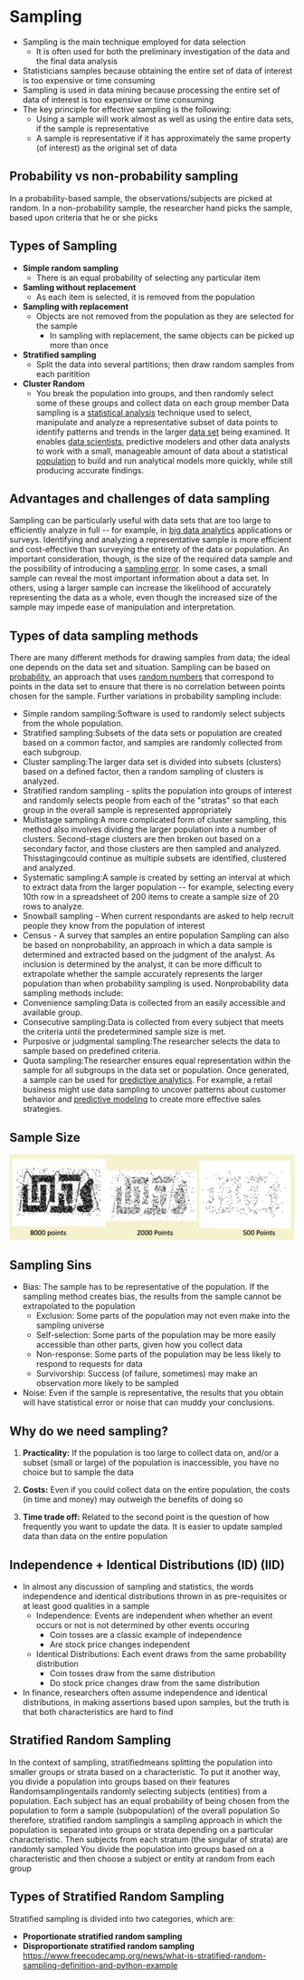 # Sampling

- Sampling is the main technique employed for data selection
  - It is often used for both the preliminary investigation of the data and the final data analysis
- Statisticians samples because obtaining the entire set of data of interest is too expensive or time consuming
- Sampling is used in data mining because processing the entire set of data of interest is too expensive or time consuming
- The key principle for effective sampling is the following:
  - Using a sample will work almost as well as using the entire data sets, if the sample is representative
  - A sample is representative if it has approximately the same property (of interest) as the original set of data

## Probability vs non-probability sampling

In a probability-based sample, the observations/subjects are picked at random. In a non-probability sample, the researcher hand picks the sample, based upon criteria that he or she picks

## Types of Sampling

- **Simple random sampling**
  - There is an equal probability of selecting any particular item
- **Samling without replacement**
  - As each item is selected, it is removed from the population
- **Sampling with replacement**
  - Objects are not removed from the population as they are selected for the sample
    - In sampling with replacement, the same objects can be picked up more than once
- **Stratified sampling**
  - Split the data into several partitions; then draw random samples from each paritition
- **Cluster Random**
  - You break the population into groups, and then randomly select some of these groups and collect data on each group member
Data sampling is a [statistical analysis](https://whatis.techtarget.com/definition/statistical-analysis) technique used to select, manipulate and analyze a representative subset of data points to identify patterns and trends in the larger [data set](https://whatis.techtarget.com/definition/data-set) being examined. It enables [data scientists](https://searchenterpriseai.techtarget.com/definition/data-scientist), predictive modelers and other data analysts to work with a small, manageable amount of data about a statistical [population](https://whatis.techtarget.com/definition/population) to build and run analytical models more quickly, while still producing accurate findings.

## Advantages and challenges of data sampling

Sampling can be particularly useful with data sets that are too large to efficiently analyze in full -- for example, in [big data analytics](https://searchbusinessanalytics.techtarget.com/definition/big-data-analytics) applications or surveys. Identifying and analyzing a representative sample is more efficient and cost-effective than surveying the entirety of the data or population.
An important consideration, though, is the size of the required data sample and the possibility of introducing a [sampling error](https://whatis.techtarget.com/definition/sampling-error). In some cases, a small sample can reveal the most important information about a data set. In others, using a larger sample can increase the likelihood of accurately representing the data as a whole, even though the increased size of the sample may impede ease of manipulation and interpretation.

## Types of data sampling methods

There are many different methods for drawing samples from data; the ideal one depends on the data set and situation. Sampling can be based on [probability](https://whatis.techtarget.com/definition/probability), an approach that uses [random numbers](https://whatis.techtarget.com/definition/random-numbers) that correspond to points in the data set to ensure that there is no correlation between points chosen for the sample. Further variations in probability sampling include:

- Simple random sampling:Software is used to randomly select subjects from the whole population.
- Stratified sampling:Subsets of the data sets or population are created based on a common factor, and samples are randomly collected from each subgroup.
- Cluster sampling:The larger data set is divided into subsets (clusters) based on a defined factor, then a random sampling of clusters is analyzed.
- Stratified random sampling - splits the population into groups of interest and randomly selects people from each of the "stratas" so that each group in the overall sample is represented appropriately
- Multistage sampling:A more complicated form of cluster sampling, this method also involves dividing the larger population into a number of clusters. Second-stage clusters are then broken out based on a secondary factor, and those clusters are then sampled and analyzed. Thisstagingcould continue as multiple subsets are identified, clustered and analyzed.
- Systematic sampling:A sample is created by setting an interval at which to extract data from the larger population -- for example, selecting every 10th row in a spreadsheet of 200 items to create a sample size of 20 rows to analyze.
- Snowball sampling - When current respondants are asked to help recruit people they know from the population of interest
- Census - A survey that samples an entire population
Sampling can also be based on nonprobability, an approach in which a data sample is determined and extracted based on the judgment of the analyst. As inclusion is determined by the analyst, it can be more difficult to extrapolate whether the sample accurately represents the larger population than when probability sampling is used.
Nonprobability data sampling methods include:
- Convenience sampling:Data is collected from an easily accessible and available group.
- Consecutive sampling:Data is collected from every subject that meets the criteria until the predetermined sample size is met.
- Purposive or judgmental sampling:The researcher selects the data to sample based on predefined criteria.
- Quota sampling:The researcher ensures equal representation within the sample for all subgroups in the data set or population.
Once generated, a sample can be used for [predictive analytics](https://searchbusinessanalytics.techtarget.com/definition/predictive-analytics). For example, a retail business might use data sampling to uncover patterns about customer behavior and [predictive modeling](https://searchenterpriseai.techtarget.com/definition/predictive-modeling) to create more effective sales strategies.

## Sample Size

![image](media/Sampling-image1.jpeg)

## Sampling Sins

- Bias: The sample has to be representative of the population. If the sampling method creates bias, the results from the sample cannot be extrapolated to the population
  - Exclusion: Some parts of the population may not even make into the sampling universe
  - Self-selection: Some parts of the population may be more easily accessible than other parts, given how you collect data
  - Non-response: Some parts of the population may be less likely to respond to requests for data
  - Survivorship: Success (of failure, sometimes) may make an observation more likely to be sampled
- Noise: Even if the sample is representative, the results that you obtain will have statistical error or noise that can muddy your conclusions.

## Why do we need sampling?

1. **Practicality:** If the population is too large to collect data on, and/or a subset (small or large) of the population is inaccessible, you have no choice but to sample the data

2. **Costs:** Even if you could collect data on the entire population, the costs (in time and money) may outweigh the benefits of doing so

3. **Time trade off:** Related to the second point is the question of how frequently you want to update the data. It is easier to update sampled data than data on the entire population

## Independence + Identical Distributions (ID) (IID)

- In almost any discussion of sampling and statistics, the words independence and identical distributions thrown in as pre-requisites or at least good qualities in a sample
  - Independence: Events are independent when whether an event occurs or not is not determined by other events occuring
    - Coin tosses are a classic example of independence
    - Are stock price changes independent
  - Identical Distributions: Each event draws from the same probability distribution
    - Coin tosses draw from the same distribution
    - Do stock price changes draw from the same distribution
- In finance, researchers often assume independence and identical distributions, in making assertions based upon samples, but the truth is that both characteristics are hard to find

## Stratified Random Sampling

In the context of sampling, stratifiedmeans splitting the population into smaller groups or strata based on a characteristic. To put it another way, you divide a population into groups based on their features
Randomsamplingentails randomly selecting subjects (entities) from a population. Each subject has an equal probability of being chosen from the population to form a sample (subpopulation) of the overall population
So therefore, stratified random samplingis a sampling approach in which the population is separated into groups or strata depending on a particular characteristic. Then subjects from each stratum (the singular of strata) are randomly sampled
You divide the population into groups based on a characteristic and then choose a subject or entity at random from each group

## Types of Stratified Random Sampling

Stratified sampling is divided into two categories, which are:

- **Proportionate stratified random sampling**
- **Disproportionate stratified random sampling**
<https://www.freecodecamp.org/news/what-is-stratified-random-sampling-definition-and-python-example>
